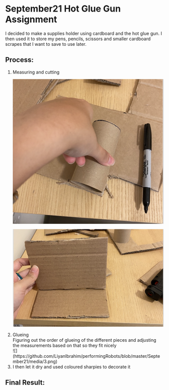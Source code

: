 # September21 Hot Glue Gun Assignment 
<p> 
  I decided to make a supplies holder using cardboard and the hot glue gun. I then used it to store my pens, pencils, scissors and smaller cardboard scrapes that I want to save to use later. 
  </p>
  
## Process:

<ol>
  <li>Measuring and cutting </br>
  
  ![](https://github.com/LiyanIbrahim/performingRobots/blob/master/September21/media/1.png) 
  
  ![](https://github.com/LiyanIbrahim/performingRobots/blob/master/September21/2.jpeg) 
  </li>
  <li>Glueing </br>
  Figuring out the order of glueing of the different pieces and adjusting the measurements based on that so they fit nicely </br>
  ![](https://github.com/LiyanIbrahim/performingRobots/blob/master/September21/media/3.png)  
  <li>I then let it dry and used coloured sharpies to decorate it </li>
  </ol>

## Final Result: 



 
  

